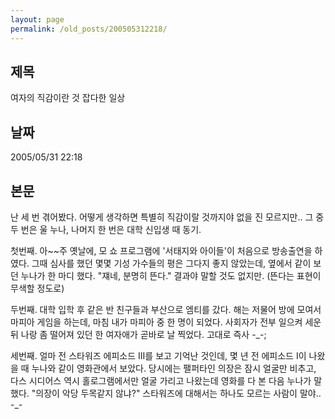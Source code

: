 ```yaml
---
layout: page
permalink: /old_posts/200505312218/
---
```


## 제목
여자의 직감이란 것 잡다한 일상

## 날짜
2005/05/31 22:18

## 본문
난 세 번 겪어봤다.
어떻게 생각하면 특별히 직감이랄 것까지야 없을 진 모르지만..
그 중 두 번은 울 누나, 나머지 한 번은 대학 신입생 때 동기.

첫번째.
아~~주 옛날에, 모 쇼 프로그램에 '서태지와 아이들'이 처음으로 방송출연을 하였다.
그때 심사를 했던 몇몇 기성 가수들의 평은 그다지 좋지 않았는데, 옆에서 같이 보던 누나가 한 마디 했다.
"쟤네, 분명히 뜬다."
결과야 말할 것도 없지만. (뜬다는 표현이 무색할 정도로)

두번째.
대학 입학 후 같은 반 친구들과 부산으로 엠티를 갔다.
해는 저물어 방에 모여서 마피아 게임을 하는데, 마침 내가 마피아 중 한 명이 되었다.
사회자가 전부 일으켜 세운 뒤 나랑 좀 떨어져 있던 한 여자애가 곧바로 날 찍었다.
고대로 즉사 -_-;

세번째.
얼마 전 스타워즈 에피소드 III를 보고 기억난 것인데, 
몇 년 전 에피소드 I이 나왔을 때 누나와 같이 영화관에서 보았다.
당시에는 팰퍼타인 의장은 잠시 얼굴만 비추고, 다스 시디어스 역시 홀로그램에서만 얼굴 가리고 나왔는데
영화를 다 본 다음 누나가 말했다.
"의장이 악당 두목같지 않냐?"
스타워즈에 대해서는 하나도 모르는 사람이 말야.. -_-